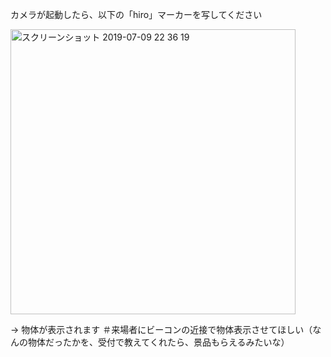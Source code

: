 カメラが起動したら、以下の「hiro」マーカーを写してください

<img width="456" alt="スクリーンショット 2019-07-09 22 36 19" src="https://user-images.githubusercontent.com/50360258/60892844-c5e08600-a29a-11e9-8d00-e309b127dfaa.png">

→ 物体が表示されます
＃来場者にビーコンの近接で物体表示させてほしい（なんの物体だったかを、受付で教えてくれたら、景品もらえるみたいな）
